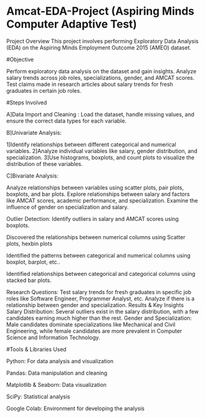 # Amcat-EDA-Project (Aspiring Minds Computer Adaptive Test)
Project Overview
This project involves performing Exploratory Data Analysis (EDA) on the Aspiring Minds Employment Outcome 2015 (AMEO) dataset.

#Objective

Perform exploratory data analysis on the dataset and gain insights.
Analyze salary trends across job roles, specializations, gender, and AMCAT scores.
Test claims made in research articles about salary trends for fresh graduates in certain job roles.

#Steps Involved

A]Data Import and Cleaning : Load the dataset, handle missing values, and ensure the correct data types for each variable.

B]Univariate Analysis:

  1]Identify relationships between different categorical and numerical variables.
  2]Analyze individual variables like salary, gender distribution, and specialization.
  3]Use histograms, boxplots, and count plots to visualize the distribution of these variables.

C]Bivariate Analysis:

  Analyze relationships between variables using scatter plots, pair plots, boxplots, and bar plots.
  Explore relationships between salary and factors like AMCAT scores, academic performance, and specialization.
  Examine the influence of gender on specialization and salary.

Outlier Detection: Identify outliers in salary and AMCAT scores using boxplots.

Discovered the relationships between numerical columns using Scatter plots, hexbin plots

Identified the patterns between categorical and numerical columns using boxplot, barplot, etc..

Identified relationships between categorical and categorical columns using stacked bar plots.

Research Questions:
Test salary trends for fresh graduates in specific job roles like Software Engineer, Programmer Analyst, etc.
Analyze if there is a relationship between gender and specialization.
Results & Key Insights
Salary Distribution:
Several outliers exist in the salary distribution, with a few candidates earning much higher than the rest.
Gender and Specialization:
Male candidates dominate specializations like Mechanical and Civil Engineering, while female candidates are more prevalent in Computer Science and Information Technology.

#Tools & Libraries Used
 
Python: For data analysis and visualization

Pandas: Data manipulation and cleaning

Matplotlib & Seaborn: Data visualization

SciPy: Statistical analysis

Google Colab: Environment for developing the analysis
